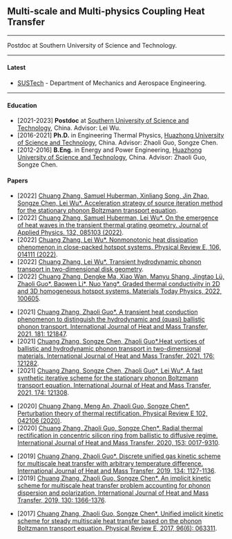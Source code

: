 ## Multi-scale and Multi-physics Coupling Heat Transfer

---------

Postdoc at Southern University of Science and Technology.

---------

#### Latest

- [SUSTech](https://www.researchgate.net/institution/Southern-University-of-Science-and-Technology) - Department of Mechanics and Aerospace Engineering.

--------

#### Education

- [2021-2023] **Postdoc** at [Southern University of Science and Technology](https://www.sustech.edu.cn/en/), China. Advisor: Lei Wu.
- [2016-2021] **Ph.D.** in Engineering Thermal Physics, [Huazhong University of Science and Technology](https://www.hust.edu.cn/), China. Advisor: Zhaoli Guo, Songze Chen.
- [2012-2016] **B.Eng.** in Energy and Power Engineering, [Huazhong University of Science and Technology](https://www.hust.edu.cn/), China. Advisor: Zhaoli Guo, Songze Chen.

#### Papers

- [2022] [Chuang Zhang, Samuel Huberman, Xinliang Song, Jin Zhao, Songze Chen, Lei Wu*. Acceleration strategy of source iteration method for the stationary phonon Boltzmann transport equation](https://arxiv.org/abs/2212.05763).
- [2022] [Chuang Zhang, Samuel Huberman, Lei Wu*. On the emergence of heat waves in the transient thermal grating geometry. Journal of Applied Physics. 132, 085103 (2022)](https://aip.scitation.org/doi/10.1063/5.0102227).
- [2022] [Chuang Zhang, Lei Wu*. Nonmonotonic heat dissipation phenomenon in close-packed hotspot systems. Physical Review E, 106, 014111 (2022)](https://journals.aps.org/pre/abstract/10.1103/PhysRevE.106.014111).
- [2022] [Chuang Zhang, Lei Wu*. Transient hydrodynamic phonon transport in two-dimensional disk geometry](https://www.researchgate.net/publication/359450719_Transient_hydrodynamic_phonon_transport_in_two-dimensional_disk_geometry).
- [2022] [Chuang Zhang, Dengke Ma, Xiao Wan, Manyu Shang, Jingtao Lü, Zhaoli Guo*, Baowen Li*, Nuo Yang*. Graded thermal conductivity in 2D and 3D homogeneous hotspot systems. Materials Today Physics, 2022, 100605](https://www.sciencedirect.com/science/article/abs/pii/S2542529322000037?via%3Dihub).
<!--  -->
- [2021] [Chuang Zhang, Zhaoli Guo*. A transient heat conduction phenomenon to distinguish the hydrodynamic and (quasi) ballistic phonon transport. International Journal of Heat and Mass Transfer, 2021, 181: 121847](https://www.sciencedirect.com/science/article/abs/pii/S0017931021009522?via%3Dihub).
- [2021] [Chuang Zhang, Songze Chen, Zhaoli Guo*.Heat vortices of ballistic and hydrodynamic phonon transport in two-dimensional materials. International Journal of Heat and Mass Transfer, 2021, 176: 121282](https://www.sciencedirect.com/science/article/abs/pii/S0017931021003859?via%3Dihub).
- [2021] [Chuang Zhang, Songze Chen, Zhaoli Guo*, Lei Wu*. A fast synthetic iterative scheme for the stationary phonon Boltzmann transport equation. International Journal of Heat and Mass Transfer, 2021, 174: 121308](https://www.sciencedirect.com/science/article/abs/pii/S0017931021004117?via%3Dihub).
<!--  -->
- [2020] [Chuang Zhang, Meng An, Zhaoli Guo, Songze Chen*. Perturbation theory of thermal rectification. Physical Review E 102, 042106 (2020)](https://journals.aps.org/pre/abstract/10.1103/PhysRevE.102.042106).
- [2020] [Chuang Zhang, Zhaoli Guo, Songze Chen*. Radial thermal rectification in concentric silicon ring from ballistic to diffusive regime. International Journal of Heat and Mass Transfer, 2020, 153: 0017-9310](https://www.sciencedirect.com/science/article/abs/pii/S0017931020305007?via%3Dihub).
<!--  -->
- [2019] [Chuang Zhang, Zhaoli Guo*. Discrete unified gas kinetic scheme for multiscale heat transfer with arbitrary temperature difference. International Journal of Heat and Mass Transfer, 2019, 134: 1127-1136](https://www.sciencedirect.com/science/article/abs/pii/S0017931018353031?via%3Dihub).
- [2019] [Chuang Zhang, Zhaoli Guo, Songze Chen*. An implicit kinetic scheme for multiscale heat transfer problem accounting for phonon dispersion and polarization. International Journal of Heat and Mass Transfer, 2019, 130: 1366-1376](https://www.sciencedirect.com/science/article/abs/pii/S0017931018329636?via%3Dihub).
<!--  -->
- [2017] [Chuang Zhang, Zhaoli Guo, Songze Chen*. Unified implicit kinetic scheme for steady multiscale heat transfer based on the phonon Boltzmann transport equation. Physical Review E, 2017, 96(6): 063311](https://journals.aps.org/pre/abstract/10.1103/PhysRevE.96.063311).
<br/>
